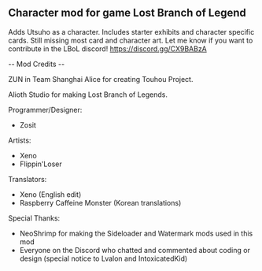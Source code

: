 ## Character mod for game Lost Branch of Legend
Adds Utsuho as a character. Includes starter exhibits and character specific cards. 
Still missing most card and character art. Let me know if you want to contribute in the LBoL discord!
https://discord.gg/CX9BABzA



-- Mod Credits --

ZUN in Team Shanghai Alice for creating Touhou Project.

Alioth Studio for making Lost Branch of Legends.

Programmer/Designer:
- Zosit

Artists:
- Xeno
- Flippin'Loser

Translators:
- Xeno (English edit)
- Raspberry Caffeine Monster (Korean translations)

Special Thanks:
- NeoShrimp for making the Sideloader and Watermark mods used in this mod
- Everyone on the Discord who chatted and commented about coding or design (special notice to Lvalon and IntoxicatedKid)